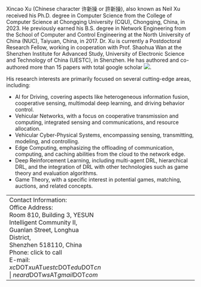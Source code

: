 <style>
/* 为带链接的文字定义样式 */
a.no-underline {
    text-decoration: none; /* 去除下划线 */
}

/* 可选：当鼠标悬停时添加样式 */
a.no-underline:hover {
    text-decoration: underline; /* 鼠标悬停时显示下划线 */
}
table.no-horizontal-lines {
    border-collapse: collapse;
}
table.no-horizontal-lines td, 
table.no-horizontal-lines th {
    border: none;
}
.tight-padding {
    padding-right: 10px;
    padding-left: 10px;
}
</style>
Xincao Xu (Chinese character 许新操 or 許新操), also known as Neil Xu received his Ph.D. degree in Computer Science from the College of Computer Science at Chongqing University (<a href="https://www.cqu.edu.cn" class="no-underline">CQU</a>), Chongqing, China, in 2023. He previously earned his B.S. degree in Network Engineering from the School of Computer and Control Engineering at the North University of China (<a href="https://www.nuc.edu.cn" class="no-underline">NUC</a>), Taiyuan, China, in 2017. Dr. Xu is currently a Postdoctoral Research Fellow, working in cooperation with Prof. <a href="https://scholar.google.com/citations?user=IhjhNEEAAAAJ" class="no-underline">Shaohua Wan</a> at the Shenzhen Institute for Advanced Study, University of Electronic Science and Technology of China (<a href="https://www.uestc.edu.cn" class="no-underline">UESTC</a>), in Shenzhen. He has authored and co-authored more than 15 papers with total google scholar <a href='https://scholar.google.com/citations?user=DK5avZUAAAAJ'><img src="https://img.shields.io/endpoint?logo=Google%20Scholar&url=https%3A%2F%2Fcdn.jsdelivr.net%2Fgh%2FNeardws%2Fneardws.github.io@google-scholar-stats%2Fgs_data_shieldsio.json&labelColor=f6f6f6&color=9cf&style=flat&label=Citations"></a>. 
       
His research interests are primarily focused on several cutting-edge areas, including: 
- AI for Driving, covering aspects like heterogeneous information fusion, cooperative sensing, multimodal deep learning, and driving behavior control.
- Vehicular Networks, with a focus on cooperative transmission and computing, integrated sensing and communications, and resource allocation.
- Vehicular Cyber-Physical Systems, encompassing sensing, transmitting, modeling, and controlling.
- Edge Computing, emphasizing the offloading of communication, computing, and caching abilities from the cloud to the network edge.
- Deep Reinforcement Learning, including multi-agent DRL, hierarchical DRL, and the integration of DRL with other technologies such as game theory and evaluation algorithms.
- Game Theory, with a specific interest in potential games, matching, auctions, and related concepts.

<table class="no-horizontal-lines" style="margin-left: auto; margin-right: auto;">
	<tr>
		<td>
			Contact Information: <br> 
			Office Address: <br>     
			Room 810, Building 3, YESUN Intelligent Community II, <br>
			Guanlan Street, Longhua District, <br>
			Shenzhen 518110, China <br>     
			Phone: 
			<a href="tel:+1-6015648240" class="no-underline">click to call</a> <br>   
			E-mail:   
			<em>xc</em>DOT<em>xu</em>AT<em>uestc</em>DOT<em>edu</em>DOT<em>cn</em> | <em>neard</em>DOT<em>ws</em>AT<em>gmail</em>DOT<em>com</em> 
		</td>
		<td>
			<!-- <iframe width="450" height="220" src="https://www.openstreetmap.org/export/embed.html?bbox=114.02656316757204%2C22.723049810086813%2C114.05134677886964%2C22.735963602484535&amp;layer=mapnik" style="border: 0"></iframe> -->
		<!DOCTYPE html>
        <html>
        <head>
        <meta charset="utf-8">
        <script src="https://cdn.apple-mapkit.com/mk/5.x.x/mapkit.js"></script>
        <style>
        #map {
            width: 450px;
            height: 220px;
        }
        </style>
        </head>
        <body>
        <div id="map"></div>
        <script>
        mapkit.init({
            authorizationCallback: function(done) {
                var xhr = new XMLHttpRequest();
                xhr.open("GET", "/services/jwt");
                xhr.addEventListener("load", function() {
                    done(this.responseText);
                });
                xhr.send();
            }
        });
        
        var Cupertino = new mapkit.CoordinateRegion(
            new mapkit.Coordinate(114.026563167, 114.051346778),
            new mapkit.CoordinateSpan(22.723049810, 0.354985255 22.735963602)
        );
        var map = new mapkit.Map("map");
        map.region = Cupertino;
        </script>
        </body>
        </html>
		</td>
	</tr>
</table>